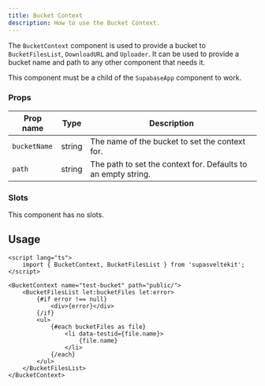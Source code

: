 ```yaml
---
title: Bucket Context
description: How to use the Bucket Context.
---
```


The `BucketContext` component is used to provide a bucket to `BucketFilesList`, `DownloadURL` and `Uploader`. It can be used to provide a bucket name and path to any other component that needs it.

This component must be a child of the `SupabaseApp` component to work.

### Props

| Prop name    | Type   | Description                                                   |
| ------------ | ------ | ------------------------------------------------------------- |
| `bucketName` | string | The name of the bucket to set the context for.                |
| `path`       | string | The path to set the context for. Defaults to an empty string. |

### Slots

This component has no slots.

## Usage

```svelte
<script lang="ts">
	import { BucketContext, BucketFilesList } from 'supasveltekit';
</script>

<BucketContext name="test-bucket" path="public/">
	<BucketFilesList let:bucketFiles let:error>
		{#if error !== null}
			<div>{error}</div>
		{/if}
		<ul>
			{#each bucketFiles as file}
				<li data-testid={file.name}>
					{file.name}
				</li>
			{/each}
		</ul>
	</BucketFilesList>
</BucketContext>
```
